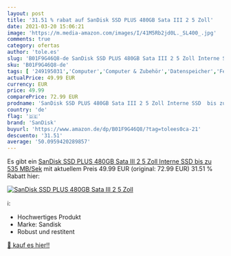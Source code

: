 ```yaml
---
layout: post
title: '31.51 % rabat auf SanDisk SSD PLUS 480GB Sata III 2 5 Zoll'
date: 2021-03-20 15:06:21
image: 'https://m.media-amazon.com/images/I/41M5Rb2jd0L._SL400_.jpg'
comments: true
category: ofertas
author: 'tole.es'
slug: 'B01F9G46Q8-de SanDisk SSD PLUS 480GB Sata III 2 5 Zoll Interne SSD bis...'
sku: 'B01F9G46Q8-de'
tags: [ '249195031','Computer','Computer & Zubehör','Datenspeicher','Festplatten','Interne SSD','Interner Speicher','Produkte','sandisk', ]
actualPrice: 49.99 EUR
currency: EUR
price: 49.99
comparePrice: 72.99 EUR
prodname: 'SanDisk SSD PLUS 480GB Sata III 2 5 Zoll Interne SSD  bis zu 535 MB/Sek'
country: 'de'
flag: '🇩🇪'
brand: 'SanDisk'
buyurl: 'https://www.amazon.de/dp/B01F9G46Q8/?tag=tolees0ca-21'
descuento: '31.51'
average: '50.0959420289857'
---
```


Es gibt ein [SanDisk SSD PLUS 480GB Sata III 2 5 Zoll Interne SSD  bis zu 535 MB/Sek](https://www.amazon.de/dp/B01F9G46Q8/?tag=tolees0ca-21) mit aktuellem Preis 49.99 EUR (original: 72.99 EUR) 31.51 % Rabatt hier:

[![SanDisk SSD PLUS 480GB Sata III 2 5 Zoll](https://m.media-amazon.com/images/I/41M5Rb2jd0L._SL400_.jpg)](https://www.amazon.de/dp/B01F9G46Q8/?tag=tolees0ca-21)

ℹ️:

- Hochwertiges Produkt
- Marke: Sandisk
- Robust und restitent

[🛒 kauf es hier!!](https://www.amazon.de/dp/B01F9G46Q8/?tag=tolees0ca-21)
